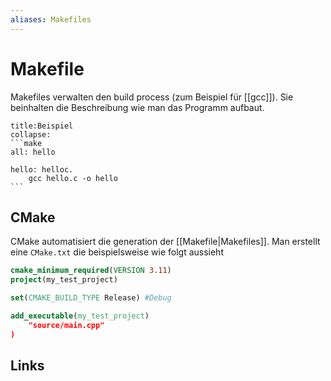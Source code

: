 ```yaml
---
aliases: Makefiles
---
```

# Makefile 
Makefiles verwalten den build process (zum Beispiel für [[gcc]]).
Sie beinhalten die Beschreibung wie man das Programm aufbaut.
````ad-example
title:Beispiel
collapse:
```make
all: hello

hello: helloc.
	gcc hello.c -o hello
```
````

## CMake
CMake automatisiert die generation der [[Makefile|Makefiles]].
Man erstellt eine `CMake.txt` die beispielsweise wie folgt aussieht
```cmake
cmake_minimum_required(VERSION 3.11)
project(my_test_project)

set(CMAKE_BUILD_TYPE Release) #Debug

add_executable(my_test_project)
	"source/main.cpp"
)
```
## Links